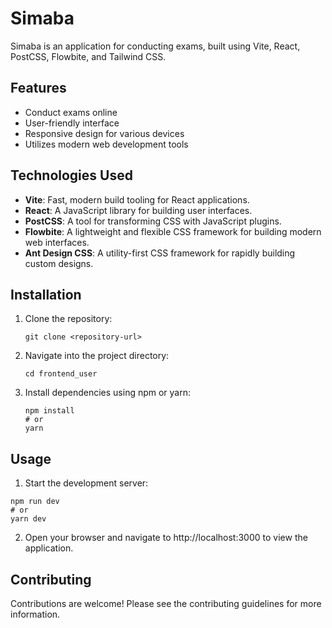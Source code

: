 # Simaba

Simaba is an application for conducting exams, built using Vite, React, PostCSS, Flowbite, and Tailwind CSS.

## Features

- Conduct exams online
- User-friendly interface
- Responsive design for various devices
- Utilizes modern web development tools

## Technologies Used

- **Vite**: Fast, modern build tooling for React applications.
- **React**: A JavaScript library for building user interfaces.
- **PostCSS**: A tool for transforming CSS with JavaScript plugins.
- **Flowbite**: A lightweight and flexible CSS framework for building modern web interfaces.
- **Ant Design CSS**: A utility-first CSS framework for rapidly building custom designs.

## Installation

1. Clone the repository:

   ```
   git clone <repository-url>
   ```
2. Navigate into the project directory:
    ```
    cd frontend_user
    ```
3. Install dependencies using npm or yarn:
    ```
    npm install
    # or
    yarn
    ```

## Usage
1. Start the development server:
```
npm run dev
# or
yarn dev
```
2. Open your browser and navigate to http://localhost:3000 to view the application.

## Contributing
Contributions are welcome! Please see the contributing guidelines for more information.